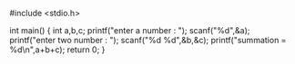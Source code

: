#include <stdio.h>

int main() {
    int a,b,c;
    printf("enter a number : ");
    scanf("%d",&a);
    printf("enter two number : ");
    scanf("%d %d",&b,&c);
    printf("summation = %d\n",a+b+c);
    return 0;
}
